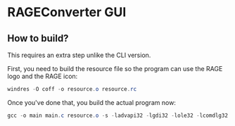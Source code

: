 # RAGEConverter GUI

## How to build?

This requires an extra step unlike the CLI version.

First, you need to build the resource file so the program can use the RAGE logo and the RAGE icon:

```ps1
windres -O coff -o resource.o resource.rc
```

Once you've done that, you build the actual program now:

```ps1
gcc -o main main.c resource.o -s -ladvapi32 -lgdi32 -lole32 -lcomdlg32 -luuid -mwindows
```
